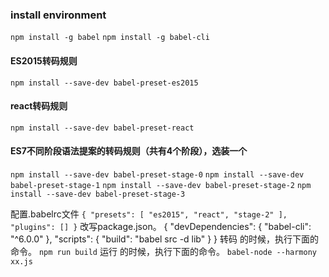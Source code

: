### install environment
  `npm install -g babel`
  `npm install -g babel-cli`
#### ES2015转码规则
  `npm install --save-dev babel-preset-es2015`

#### react转码规则
  `npm install --save-dev babel-preset-react`

#### ES7不同阶段语法提案的转码规则（共有4个阶段），选装一个
  `npm install --save-dev babel-preset-stage-0`
  `npm install --save-dev babel-preset-stage-1`
  `npm install --save-dev babel-preset-stage-2`
  `npm install --save-dev babel-preset-stage-3`

配置.babelrc文件
`{
    "presets": [
      "es2015",
      "react",
      "stage-2"
    ],
    "plugins": []
  }`
改写package.json。
{
	"devDependencies": {
		"babel-cli": "^6.0.0"
	},
	"scripts": {
		"build": "babel src -d lib"
	}
}
转码 的时候，执行下面的命令。
  `npm run build`
运行 的时候，执行下面的命令。
  `babel-node --harmony xx.js`